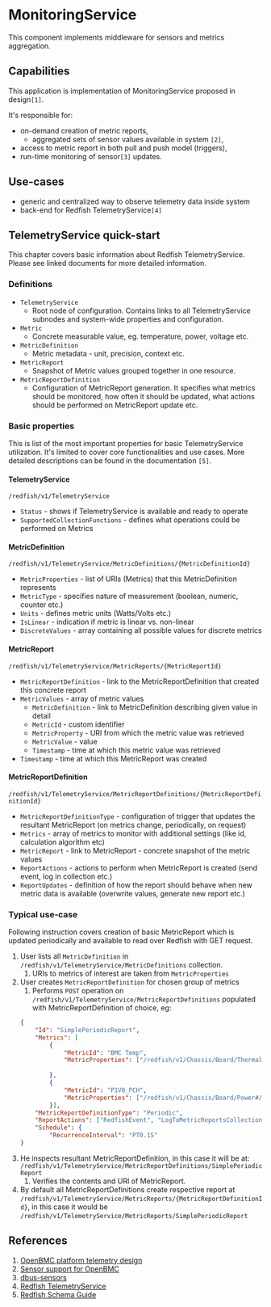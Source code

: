 # MonitoringService
This component implements middleware for sensors and metrics aggregation.

## Capabilities
This application is implementation of MonitoringService proposed in design`[1]`.

It's responsible for:
- on-demand creation of metric reports,
  - aggregated sets of sensor values available in system `[2]`,
- access to metric report in both  pull and push model (triggers),
- run-time monitoring of sensor`[3]` updates.

## Use-cases
- generic and centralized way to observe telemetry data inside system
- back-end for Redfish TelemetryService`[4]`

## TelemetryService quick-start
This chapter covers basic information about Redfish TelemetryService. Please see linked documents for more detailed information.

### Definitions
* `TelemetryService`
  * Root node of configuration. Contains links to all TelemetryService subnodes and system-wide properties and configuration.
* `Metric`
  * Concrete measurable value, eg. temperature, power, voltage etc.
* `MetricDefinition`
  * Metric metadata - unit, precision, context etc. 
* `MetricReport`
  * Snapshot of Metric values grouped together in one resource.
* `MetricReportDefinition`
  * Configuration of MetricReport generation. It specifies what metrics should be monitored, how often it should be updated, what actions should be performed on MetricReport update etc.

### Basic properties
This is list of the most important properties for basic TelemetryService utilization. It's limited to cover core functionalities and use cases. More detailed descriptions can be found in the documentation `[5]`.

#### TelemetryService
`/redfish/v1/TelemetryService`
* `Status` - shows if TelemetryService is available and ready to operate
* `SupportedCollectionFunctions` - defines what operations could be performed on Metrics

#### MetricDefinition
`/redfish/v1/TelemetryService/MetricDefinitions/{MetricDefinitionId}`
* `MetricProperties` - list of URIs (Metrics) that this MetricDefinition represents
* `MetricType` - specifies nature of measurement (boolean, numeric, counter etc.)
* `Units` - defines metric units (Watts/Volts etc.)
* `IsLinear` - indication if metric is linear vs. non-linear
* `DiscreteValues` - array containing all possible values for discrete metrics

#### MetricReport
`/redfish/v1/TelemetryService/MetricReports/{MetricReportId}`
* `MetricReportDefinition` - link to the MetricReportDefinition that created this concrete report
* `MetricValues` - array of metric values
  * `MetricDefinition` - link to MetricDefinition describing given value in detail
  * `MetricId` - custom identifier
  * `MetricProperty` - URI from which the metric value was retrieved
  * `MetricValue` - value
  * `Timestamp` - time at which this metric value was retrieved
* `Timestamp` - time at which this MetricReport was created

#### MetricReportDefinition
`/redfish/v1/TelemetryService/MetricReportDefinitions/{MetricReportDefinitionId}`
* `MetricReportDefinitionType` - configuration of trigger that updates the resultant MetricReport (on metrics change, periodically, on request)
* `Metrics` - array of metrics to monitor with additional settings (like id, calculation algorithm etc)
* `MetricReport` - link to MetricReport - concrete snapshot of the metric values
* `ReportActions` - actions to perform when MetricReport is created (send event, log in collection etc.)
* `ReportUpdates` - definition of how the report should behave when new metric data is available (overwrite values, generate new report etc.)

### Typical use-case
Following instruction covers creation of basic MetricReport which is updated periodically and available to read over Redfish with GET request.

1. User lists all `MetricDefinition` in `/redfish/v1/TelemetryService/MetricDefinitions` collection.
   1. URIs to metrics of interest are taken from `MetricProperties` 
2. User creates `MetricReportDefinition` for chosen group of metrics
   1. Performs `POST` operation on `/redfish/v1/TelemetryService/MetricReportDefinitions` populated with MetricReportDefinition of choice, eg:
    ```json
    {
        "Id": "SimplePeriodicReport",
        "Metrics": [
            {
                "MetricId": "BMC Temp",
                "MetricProperties": ["/redfish/v1/Chassis/Board/Thermal#/Temperatures/0/ReadingCelsius"]
                
            },
            {
                "MetricId": "P1V8_PCH",
                "MetricProperties": ["/redfish/v1/Chassis/Board/Power#/Voltages/3/ReadingVolts"]
            }],
        "MetricReportDefinitionType": "Periodic",
        "ReportActions": ["RedfishEvent", "LogToMetricReportsCollection"],
        "Schedule": {
            "RecurrenceInterval": "PT0.1S"
    }
    ```
3. He inspects resultant MetricReportDefinition, in this case it will be at: `/redfish/v1/TelemetryService/MetricReportDefinitions/SimplePeriodicReport`
   1. Verifies the contents and URI of MetricReport.
4. By default all MetricReportDefinitions create respective report at `/redfish/v1/TelemetryService/MetricReports/{MetricReportDefinitionId}`, in this case it would be `/redfish/v1/TelemetryService/MetricReports/SimplePeriodicReport`

## References
1. [OpenBMC platform telemetry design](https://github.com/openbmc/docs/blob/master/designs/telemetry.md)
2. [Sensor support for OpenBMC](https://github.com/openbmc/docs/blob/master/architecture/sensor-architecture.md)
3. [dbus-sensors](https://github.com/openbmc/dbus-sensors)
4. [Redfish TelemetryService](https://redfish.dmtf.org/schemas/v1/TelemetryService.json)
5. [Redfish Schema Guide](https://www.dmtf.org/sites/default/files/standards/documents/DSP2046_2019.3.pdf)